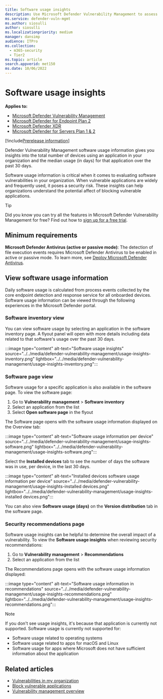 ```yaml
---
title: Software usage insights
description: Use Microsoft Defender Vulnerability Management to assess software usage
ms.service: defender-vuln-mgmt
ms.author: siosulli
author: siosulli
ms.localizationpriority: medium
manager: dansimp
audience: ITPro
ms.collection:
  - m365-security
  - Tier2
ms.topic: article
search.appverid: met150
ms.date: 10/06/2022
---
```


# Software usage insights

**Applies to:**

- [Microsoft Defender Vulnerability Management](https://go.microsoft.com/fwlink/?linkid=2229011)
- [Microsoft Defender for Endpoint Plan 2](https://go.microsoft.com/fwlink/?linkid=2154037)
- [Microsoft Defender XDR](https://go.microsoft.com/fwlink/?linkid=2118804)
- [Microsoft Defender for Servers Plan 1 & 2](/azure/defender-for-cloud/plan-defender-for-servers-select-plan)
  
[!include[Prerelease information](../includes/prerelease.md)]

Defender Vulnerability Management software usage information gives you insights into the total number of devices using an application in your organization and the median usage (in days) for that application over the past 30 days.

Software usage information is critical when it comes to evaluating software vulnerabilities in your organization. When vulnerable applications are widely and frequently used, it poses a security risk. These insights can help organizations understand the potential affect of blocking vulnerable applications.

> [!TIP]
> Did you know you can try all the features in Microsoft Defender Vulnerability Management for free? Find out how to [sign up for a free trial](../defender-vulnerability-management/defender-vulnerability-management-trial.md).

## Minimum requirements

**Microsoft Defender Antivirus (active or passive mode)**:
The detection of file execution events requires Microsoft Defender Antivirus to be enabled in active or passive mode. To learn more, see [Deploy Microsoft Defender Antivirus](../defender-endpoint/deploy-manage-report-microsoft-defender-antivirus.md).

## View software usage information

Daily software usage is calculated from process events collected by the core endpoint detection and response service for all onboarded devices. Software usage information can be viewed through the following experiences in the Microsoft Defender portal.

### Software inventory view

You can view software usage by selecting an application in the software inventory page. A flyout panel will open with more details including data related to that software's usage over the past 30 days.

:::image type="content" alt-text="Software usage insights" source="../../media/defender-vulnerability-management/usage-insights-inventory.png" lightbox="../../media/defender-vulnerability-management/usage-insights-inventory.png":::

### Software page view

Software usage for a specific application is also available in the software page. To view the software page:

1. Go to **Vulnerability management** > **Software inventory**
2. Select an application from the list
3. Select **Open software page** in the flyout

The Software page opens with the software usage information displayed on the Overview tab:

:::image type="content" alt-text="Software usage information per device" source="../../media/defender-vulnerability-management/usage-insights-software.png" lightbox="../../media/defender-vulnerability-management/usage-insights-software.png":::

Select the **Installed devices** tab to see the number of days the software was in use, per device, in the last 30 days.

:::image type="content" alt-text="Installed devices software usage information per device" source="../../media/defender-vulnerability-management/usage-insights-installed devices.png" lightbox="../../media/defender-vulnerability-management/usage-insights-installed devices.png":::

You can also view **Software usage (days)** on the **Version distribution** tab in the software page.

### Security recommendations page

Software usage insights can be helpful to determine the overall impact of a vulnerability. To view the **Software usage insights** when reviewing security recommendations:

1. Go to **Vulnerability management** > **Recommendations**
2. Select an application from the list

The Recommendations page opens with the software usage information displayed:

:::image type="content" alt-text="Software usage information in recommendations" source="../../media/defender-vulnerability-management/usage-insights-recommendations.png" lightbox="../../media/defender-vulnerability-management/usage-insights-recommendations.png":::

> [!NOTE]
> If you don't see usage insights, it's because that application is currently not supported. Software usage is currently not supported for:
>
> - Software usage related to operating systems
> - Software usage related to apps for macOS and Linux
> - Software usage for apps where Microsoft does not have sufficient information about the application

## Related articles

- [Vulnerabilities in my organization](tvm-weaknesses.md)
- [Block vulnerable applications](tvm-block-vuln-apps.md)
- [Vulnerability management overview](defender-vulnerability-management.md)
